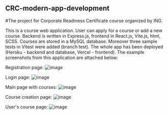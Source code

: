 ## CRC-modern-app-development
#The project for Corporate Readiness Certificate course organized by ING. 

This is a course web application. User can apply for a course or add a new course. Backend is written in Express.js, frontend in React.js, Vite.js, html, SCSS. Courses are stored in a MySQL database. Moreover three sample tests in Vitest were added (branch test). The whole app has been deployed (Heroku - backend and database, Vercel - frontend). The example screenshots from this application are attached below:

Registration page:
![image](https://github.com/julimer228/CRC-modern-app-development/assets/56163818/2a7c2130-4770-4ef0-9d52-1ccd7d1df767)

Login page:
![image](https://github.com/julimer228/CRC-modern-app-development/assets/56163818/1d0e9091-25a8-4161-8828-689dcecd14dc)

Main page with courses:
![image](https://github.com/julimer228/CRC-modern-app-development/assets/56163818/d0aa5fc6-826d-4b4a-8c0d-a320ac9acedd)

Course creation page:
![image](https://github.com/julimer228/CRC-modern-app-development/assets/56163818/ec5748b5-f88d-492a-8934-4b7e7bed467b)

User's course page:
![image](https://github.com/julimer228/CRC-modern-app-development/assets/56163818/d42615b3-31fb-4836-b305-d2fd998c228a)



 
